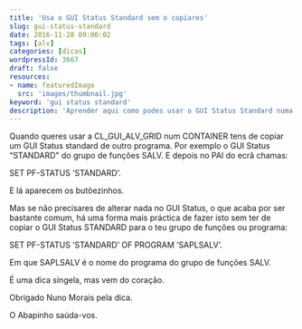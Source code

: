 ```yaml
---
title: 'Usa o GUI Status Standard sem o copiares'
slug: gui-status-standard
date: 2016-11-28 09:00:02
tags: [alv]
categories: [dicas]
wordpressId: 3667
draft: false
resources:
- name: featuredImage
  src: 'images/thumbnail.jpg'
keyword: 'gui status standard'
description: 'Aprender aqui como podes usar o GUI Status Standard numa ALV sem teres de o andar a copiar de outro programa standard qualquer.'
---
```

Quando queres usar a CL_GUI_ALV_GRID num CONTAINER tens de copiar um GUI Status standard de outro programa. Por exemplo o GUI Status “STANDARD" do grupo de funções SALV. E depois no PAI do ecrã chamas:

SET PF-STATUS ‘STANDARD’.

E lá aparecem os butõezinhos.

<!--more-->

Mas se não precisares de alterar nada no GUI Status, o que acaba por ser bastante comum, há uma forma mais práctica de fazer isto sem ter de copiar o GUI Status STANDARD para o teu grupo de funções ou programa:

SET PF-STATUS ‘STANDARD’ OF PROGRAM ‘SAPLSALV’.

Em que SAPLSALV é o nome do programa do grupo de funções SALV.

É uma dica singela, mas vem do coração.

Obrigado Nuno Morais pela dica.

O Abapinho saúda-vos.
